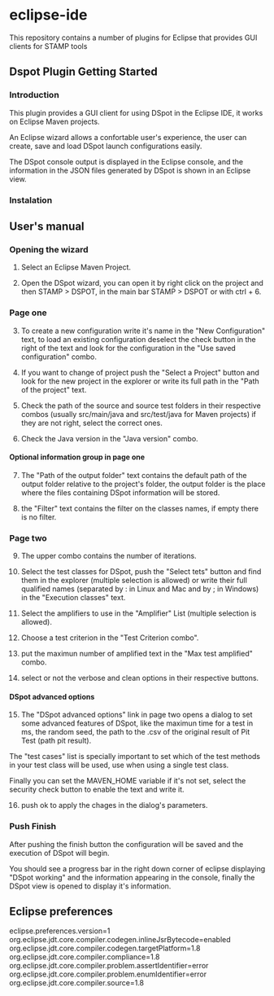 # eclipse-ide
This repository contains a number of plugins for Eclipse that provides GUI clients for STAMP tools

## Dspot Plugin Getting Started

### Introduction

This plugin provides a GUI client for using DSpot in the Eclipse IDE,
it works on Eclipse Maven projects.

An Eclipse wizard allows a confortable user's experience, the user can
create, save and load DSpot launch configurations easily.

The DSpot console output is displayed in the Eclipse console, 
and the information in the JSON files generated by DSpot is shown in an Eclipse view.

### Instalation

## User's manual

### Opening the wizard

1. Select an Eclipse Maven Project.

2. Open the DSpot wizard, you can open it by right click on the project and then STAMP > DSPOT,
in the main bar STAMP > DSPOT or with ctrl + 6.

### Page one

3. To create a new configuration write it's name in the "New Configuration" text, 
to load an existing configuration deselect the check button in the right of the text
and look for the configuration in the "Use saved configuration" combo.

4. If you want to change of project push the "Select a Project" button and look for 
the new project in the explorer or write its full path in the "Path of the project" text.

5. Check the path of the source and source test folders in their respective combos 
(usually src/main/java and src/test/java for Maven projects) if they are not right,
select the correct ones.

6. Check the Java version in the "Java version" combo.

#### Optional information group in page one

7. The "Path of the output folder" text contains the default path of the output folder 
relative to the project's folder, the output folder is the place where the files containing DSpot
information will be stored.

8. the "Filter" text contains the filter on the classes names, if empty there is no filter.

### Page two

9. The upper combo contains the number of iterations.

10. Select the test classes for DSpot, push the "Select tets" button and find them in the explorer
(multiple selection is allowed) or write their full qualified names (separated by : in Linux and Mac and by ; in Windows)
in the "Execution classes" text.

11. Select the amplifiers to use in the "Amplifier" List (multiple selection is allowed).

12. Choose a test criterion in the "Test Criterion combo".

13. put the maximun number of amplified text in the "Max test amplified" combo.

14. select or not the verbose and clean options in their respective buttons.

#### DSpot advanced options

15. The "DSpot advanced options" link in page two opens a dialog to set some advanced features of DSpot,
like the maximun time for a test in ms, the random seed,  the path to the .csv of the original result of Pit Test 
(path pit result).

The "test cases" list is specially important to set which of the test methods in your test class will be used, use 
when using a single test class.

Finally you can set the MAVEN_HOME variable if it's not set, select the security check button to enable the text and write it.

16. push ok to apply the chages in the dialog's parameters.

### Push Finish

After pushing the finish button the configuration will be saved and the execution of DSpot will begin.

You should see a progress bar in the right down corner of eclipse displaying "DSpot working" and the information
appearing in the console, finally the DSpot view is opened to display it's information.

## Eclipse preferences

eclipse.preferences.version=1
org.eclipse.jdt.core.compiler.codegen.inlineJsrBytecode=enabled
org.eclipse.jdt.core.compiler.codegen.targetPlatform=1.8
org.eclipse.jdt.core.compiler.compliance=1.8
org.eclipse.jdt.core.compiler.problem.assertIdentifier=error
org.eclipse.jdt.core.compiler.problem.enumIdentifier=error
org.eclipse.jdt.core.compiler.source=1.8

